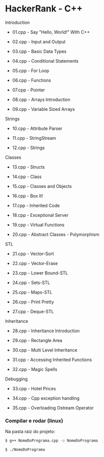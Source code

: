 # HackerRank - C++

Introduction

- 01.cpp - Say "Hello, World!" With C++

- 02.cpp - Input and Output

- 03.cpp - Basic Data Types

- 04.cpp - Conditional Statements

- 05.cpp - For Loop

- 06.cpp - Functions

- 07.cpp - Pointer

- 08.cpp - Arrays Introduction

- 09.cpp - Variable Sized Arrays

Strings

- 10.cpp - Attribute Parser

- 11.cpp - StringStream

- 12.cpp - Strings

Classes

- 13.cpp - Structs

- 14.cpp - Class

- 15.cpp - Classes and Objects

- 16.cpp - Box It!

- 17.cpp - Inherited Code

- 18.cpp - Exceptional Server

- 19.cpp - Virtual Functions

- 20.cpp - Abstract Classes - Polymorphism

STL

- 21.cpp - Vector-Sort

- 22.cpp - Vector-Erase

- 23.cpp - Lower Bound-STL

- 24.cpp - Sets-STL

- 25.cpp - Maps-STL

- 26.cpp - Print Pretty

- 27.cpp - Deque-STL

Inheritance

- 28.cpp - Inheritance Introduction

- 29.cpp - Rectangle Area

- 30.cpp - Multi Level Inheritance

- 31.cpp - Accessing Inherited Functions

- 32.cpp - Magic Spells

Debugging

- 33.cpp - Hotel Prices

- 34.cpp - Cpp exception handling

- 35.cpp - Overloading Ostream Operator

### Compilar e rodar (linux)

Na pasta raiz do projeto:

```bash
$ g++ NomeDoPrograma.cpp -o NomeDoPrograma

$ ./NomeDoPrograma
```
